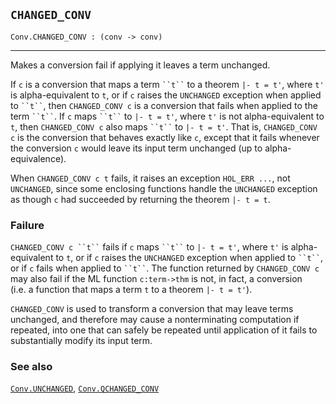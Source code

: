 ## `CHANGED_CONV`

``` hol4
Conv.CHANGED_CONV : (conv -> conv)
```

------------------------------------------------------------------------

Makes a conversion fail if applying it leaves a term unchanged.

If `c` is a conversion that maps a term ``` ``t`` ``` to a theorem
`|- t = t'`, where `t'` is alpha-equivalent to `t`, or if `c` raises the
`UNCHANGED` exception when applied to ``` ``t`` ```, then
`CHANGED_CONV c` is a conversion that fails when applied to the term
``` ``t`` ```. If `c` maps ``` ``t`` ``` to `|- t = t'`, where `t'` is
not alpha-equivalent to `t`, then `CHANGED_CONV c` also maps
``` ``t`` ``` to `|- t = t'`. That is, `CHANGED_CONV c` is the
conversion that behaves exactly like `c`, except that it fails whenever
the conversion `c` would leave its input term unchanged (up to
alpha-equivalence).

When `CHANGED_CONV c t` fails, it raises an exception `HOL_ERR ...`, not
`UNCHANGED`, since some enclosing functions handle the `UNCHANGED`
exception as though `c` had succeeded by returning the theorem
`|- t = t`.

### Failure

``` CHANGED_CONV c ``t`` ``` fails if `c` maps ``` ``t`` ``` to
`|- t = t'`, where `t'` is alpha-equivalent to `t`, or if `c` raises the
`UNCHANGED` exception when applied to ``` ``t`` ```, or if `c` fails
when applied to ``` ``t`` ```. The function returned by `CHANGED_CONV c`
may also fail if the ML function `c:term->thm` is not, in fact, a
conversion (i.e. a function that maps a term `t` to a theorem
`|- t = t'`).

`CHANGED_CONV` is used to transform a conversion that may leave terms
unchanged, and therefore may cause a nonterminating computation if
repeated, into one that can safely be repeated until application of it
fails to substantially modify its input term.

### See also

[`Conv.UNCHANGED`](#Conv.UNCHANGED),
[`Conv.QCHANGED_CONV`](#Conv.QCHANGED_CONV)
